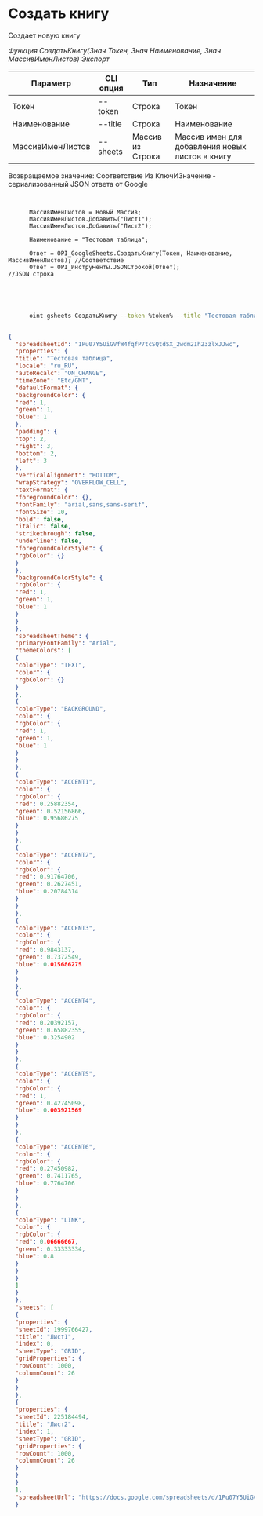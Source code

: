 ﻿---
sidebar_position: 1
---

# Создать книгу
 Создает новую книгу


*Функция СоздатьКнигу(Знач Токен, Знач Наименование, Знач МассивИменЛистов) Экспорт*

  | Параметр | CLI опция | Тип | Назначение |
  |-|-|-|-|
  | Токен | --token | Строка | Токен |
  | Наименование | --title | Строка | Наименование |
  | МассивИменЛистов | --sheets | Массив из Строка | Массив имен для добавления новых листов в книгу |

  
  Возвращаемое значение:   Соответствие Из КлючИЗначение - сериализованный JSON ответа от Google

```bsl title="Пример кода"
	
      
      МассивИменЛистов = Новый Массив;
      МассивИменЛистов.Добавить("Лист1");
      МассивИменЛистов.Добавить("Лист2");
      
      Наименование = "Тестовая таблица";
      
      Ответ = OPI_GoogleSheets.СоздатьКнигу(Токен, Наименование, МассивИменЛистов); //Соответствие
      Ответ = OPI_Инструменты.JSONСтрокой(Ответ);                                   //JSON строка
      
    
	
```

```sh title="Пример команды CLI"
    
      oint gsheets СоздатьКнигу --token %token% --title "Тестовая таблица" --sheets %sheets%


```


```json title="Результат"

{
  "spreadsheetId": "1Pu07Y5UiGVfW4fqfP7tcSQtdSX_2wdm2Ih23zlxJJwc",
  "properties": {
  "title": "Тестовая таблица",
  "locale": "ru_RU",
  "autoRecalc": "ON_CHANGE",
  "timeZone": "Etc/GMT",
  "defaultFormat": {
  "backgroundColor": {
  "red": 1,
  "green": 1,
  "blue": 1
  },
  "padding": {
  "top": 2,
  "right": 3,
  "bottom": 2,
  "left": 3
  },
  "verticalAlignment": "BOTTOM",
  "wrapStrategy": "OVERFLOW_CELL",
  "textFormat": {
  "foregroundColor": {},
  "fontFamily": "arial,sans,sans-serif",
  "fontSize": 10,
  "bold": false,
  "italic": false,
  "strikethrough": false,
  "underline": false,
  "foregroundColorStyle": {
  "rgbColor": {}
  }
  },
  "backgroundColorStyle": {
  "rgbColor": {
  "red": 1,
  "green": 1,
  "blue": 1
  }
  }
  },
  "spreadsheetTheme": {
  "primaryFontFamily": "Arial",
  "themeColors": [
  {
  "colorType": "TEXT",
  "color": {
  "rgbColor": {}
  }
  },
  {
  "colorType": "BACKGROUND",
  "color": {
  "rgbColor": {
  "red": 1,
  "green": 1,
  "blue": 1
  }
  }
  },
  {
  "colorType": "ACCENT1",
  "color": {
  "rgbColor": {
  "red": 0.25882354,
  "green": 0.52156866,
  "blue": 0.95686275
  }
  }
  },
  {
  "colorType": "ACCENT2",
  "color": {
  "rgbColor": {
  "red": 0.91764706,
  "green": 0.2627451,
  "blue": 0.20784314
  }
  }
  },
  {
  "colorType": "ACCENT3",
  "color": {
  "rgbColor": {
  "red": 0.9843137,
  "green": 0.7372549,
  "blue": 0.015686275
  }
  }
  },
  {
  "colorType": "ACCENT4",
  "color": {
  "rgbColor": {
  "red": 0.20392157,
  "green": 0.65882355,
  "blue": 0.3254902
  }
  }
  },
  {
  "colorType": "ACCENT5",
  "color": {
  "rgbColor": {
  "red": 1,
  "green": 0.42745098,
  "blue": 0.003921569
  }
  }
  },
  {
  "colorType": "ACCENT6",
  "color": {
  "rgbColor": {
  "red": 0.27450982,
  "green": 0.7411765,
  "blue": 0.7764706
  }
  }
  },
  {
  "colorType": "LINK",
  "color": {
  "rgbColor": {
  "red": 0.06666667,
  "green": 0.33333334,
  "blue": 0.8
  }
  }
  }
  ]
  }
  },
  "sheets": [
  {
  "properties": {
  "sheetId": 1999766427,
  "title": "Лист1",
  "index": 0,
  "sheetType": "GRID",
  "gridProperties": {
  "rowCount": 1000,
  "columnCount": 26
  }
  }
  },
  {
  "properties": {
  "sheetId": 225184494,
  "title": "Лист2",
  "index": 1,
  "sheetType": "GRID",
  "gridProperties": {
  "rowCount": 1000,
  "columnCount": 26
  }
  }
  }
  ],
  "spreadsheetUrl": "https://docs.google.com/spreadsheets/d/1Pu07Y5UiGVfW4fqfP7tcSQtdSX_2wdm2Ih23zlxJJwc/edit"
  }

```
